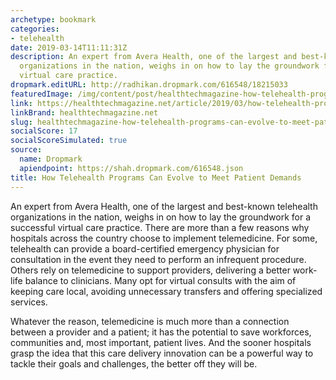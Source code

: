 ```yaml
---
archetype: bookmark
categories:
- telehealth
date: 2019-03-14T11:11:31Z
description: An expert from Avera Health, one of the largest and best-known telehealth
  organizations in the nation, weighs in on how to lay the groundwork for a successful
  virtual care practice.
dropmark.editURL: http://radhikan.dropmark.com/616548/18215033
featuredImage: /img/content/post/healthtechmagazine-how-telehealth-programs-can-evolve-to-meet-patient-demands.jpg
link: https://healthtechmagazine.net/article/2019/03/how-telehealth-programs-can-evolve-meet-patient-demands
linkBrand: healthtechmagazine.net
slug: healthtechmagazine-how-telehealth-programs-can-evolve-to-meet-patient-demands
socialScore: 17
socialScoreSimulated: true
source:
  name: Dropmark
  apiendpoint: https://shah.dropmark.com/616548.json
title: How Telehealth Programs Can Evolve to Meet Patient Demands
---
```

An expert from Avera Health, one of the largest and best-known telehealth organizations in the nation, weighs in on how to lay the groundwork for a successful virtual care practice. There are more than a few reasons why hospitals across the country choose to implement telemedicine. For some, telehealth can provide a board-certified emergency physician for consultation in the event they need to perform an infrequent procedure. Others rely on telemedicine to support providers, delivering a better work-life balance to clinicians. Many opt for virtual consults with the aim of keeping care local, avoiding unnecessary transfers and offering specialized services. 

Whatever the reason, telemedicine is much more than a connection between a provider and a patient; it has the potential to save workforces, communities and, most important, patient lives. And the sooner hospitals grasp the idea that this care delivery innovation can be a powerful way to tackle their goals and challenges, the better off they will be.

